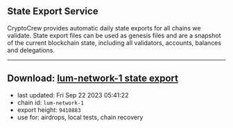 ## State Export Service
CryptoCrew provides automatic daily state exports for all chains we validate. State export files can be used as genesis files and are a snapshot of the current blockchain state, including all validators, accounts, balances and delegations.

---
**Download: [lum-network-1 state export](https://dl.ccvalidators.com/SERVICE/lumnetwork/lum-network-1_export_9410883.json)**
---

- last updated: Fri Sep 22 2023 05:41:22
- chain id: `lum-network-1`
- export height: `9410883`
- use for: airdrops, local tests, chain recovery
